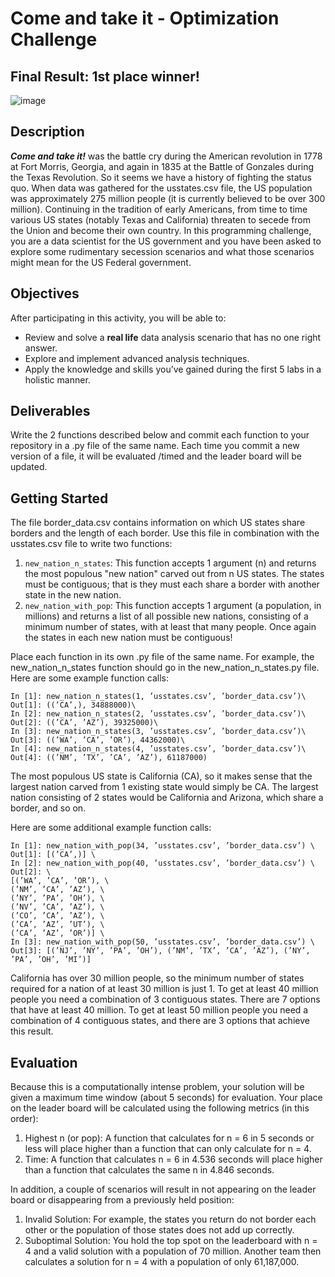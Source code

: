 # Come and take it - Optimization Challenge

## Final Result: 1st place winner!
![image](https://user-images.githubusercontent.com/31921089/226019835-0f79d8e9-3d6b-4fb6-a69b-7c25fe231c42.png)


## Description
***Come and take it!*** was the battle cry during the American revolution in 1778 at Fort Morris, Georgia, and again in 1835 at the Battle of Gonzales during the Texas Revolution. So it seems we have a history of fighting the status quo. When data was gathered for the usstates.csv file, the US population was approximately 275
million people (it is currently believed to be over 300 million). Continuing in the tradition of early Americans, from time to time various US states (notably Texas and California) threaten to secede from the Union and become their own country. In this programming challenge, you are a data scientist for the US government and you have been asked to explore some rudimentary secession scenarios and what those scenarios might mean for the US Federal government.

## Objectives
After participating in this activity, you will be able to:
* Review and solve a **real life** data analysis scenario that has no one right answer.
* Explore and implement advanced analysis techniques.
* Apply the knowledge and skills you’ve gained during the first 5 labs in a holistic manner.

## Deliverables
Write the 2 functions described below and commit each function to your repository in a .py file of the same name. Each time you commit a new version of a file, it will be evaluated /timed and the leader board will be updated.

## Getting Started
The file border_data.csv contains information on which US states share borders and the length of each border. Use this file in combination with the usstates.csv file to write two functions:
1. `new_nation_n_states`: This function accepts 1 argument (n) and returns the most populous "new nation" carved out from n US states. The states must be contiguous; that is they must each share a border with another state in the new nation.
2. `new_nation_with_pop`: This function accepts 1 argument (a population, in millions) and returns a list of all possible new nations, consisting of a minimum number of states, with at least that many people. Once again the states in each new nation must be contiguous!

Place each function in its own .py file of the same name. For example, the new_nation_n_states function should go in the new_nation_n_states.py file. Here are some example function calls:
```
In [1]: new_nation_n_states(1, ’usstates.csv’, ’border_data.csv’)\
Out[1]: ((’CA’,), 34888000)\
In [2]: new_nation_n_states(2, ’usstates.csv’, ’border_data.csv’)\
Out[2]: ((’CA’, ’AZ’), 39325000)\
In [3]: new_nation_n_states(3, ’usstates.csv’, ’border_data.csv’)\
Out[3]: ((’WA’, ’CA’, ’OR’), 44362000)\
In [4]: new_nation_n_states(4, ’usstates.csv’, ’border_data.csv’)\
Out[4]: ((’NM’, ’TX’, ’CA’, ’AZ’), 61187000)
```
The most populous US state is California (CA), so it makes sense that the largest nation carved from
1 existing state would simply be CA. The largest nation consisting of 2 states would be California
and Arizona, which share a border, and so on.

Here are some additional example function calls:
```
In [1]: new_nation_with_pop(34, ’usstates.csv’, ’border_data.csv’) \
Out[1]: [(’CA’,)] \
In [2]: new_nation_with_pop(40, ’usstates.csv’, ’border_data.csv’) \
Out[2]: \
[(’WA’, ’CA’, ’OR’), \
(’NM’, ’CA’, ’AZ’), \
(’NY’, ’PA’, ’OH’), \
(’NV’, ’CA’, ’AZ’), \
(’CO’, ’CA’, ’AZ’), \
(’CA’, ’AZ’, ’UT’), \
(’CA’, ’AZ’, ’OR’)] \
In [3]: new_nation_with_pop(50, ’usstates.csv’, ’border_data.csv’) \
Out[3]: [(’NJ’, ’NY’, ’PA’, ’OH’), (’NM’, ’TX’, ’CA’, ’AZ’), (’NY’, ’PA’, ’OH’, ’MI’)]
```
California has over 30 million people, so the minimum number of states required for a nation of at
least 30 million is just 1. To get at least 40 million people you need a combination of 3 contiguous
states. There are 7 options that have at least 40 million. To get at least 50 million people you need
a combination of 4 contiguous states, and there are 3 options that achieve this result.

## Evaluation
Because this is a computationally intense problem, your solution will be given a maximum time window (about 5 seconds) for evaluation. Your place on the leader board will be calculated using the following metrics (in this order):
1. Highest n (or pop): A function that calculates for n = 6 in 5 seconds or less will place higher than a function that can only calculate for n = 4.
2. Time: A function that calculates n = 6 in 4.536 seconds will place higher than a function that calculates the same n in 4.846 seconds.

In addition, a couple of scenarios will result in not appearing on the leader board or disappearing from a previously held position:
1. Invalid Solution: For example, the states you return do not border each other or the population of those states does not add up correctly.
2. Suboptimal Solution: You hold the top spot on the leaderboard with n = 4 and a valid solution with a population of 70 million. Another team then calculates a solution for n = 4 with a population of only 61,187,000.
